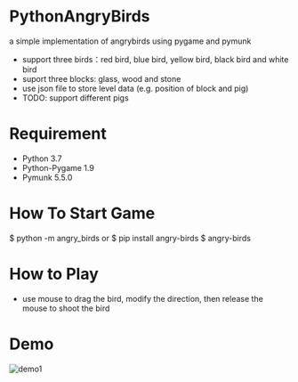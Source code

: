 # PythonAngryBirds
a simple implementation of angrybirds using pygame and pymunk
* support three birds：red bird, blue bird, yellow bird, black bird and white bird
* suport three blocks: glass, wood and stone
* use json file to store level data (e.g. position of block and pig)
* TODO: support different pigs

# Requirement
* Python 3.7
* Python-Pygame 1.9
* Pymunk 5.5.0

# How To Start Game
$ python -m angry_birds
or
$ pip install angry-birds
$ angry-birds

# How to Play
* use mouse to drag the bird, modify the direction, then release the mouse to shoot the bird

# Demo
![demo1](https://raw.githubusercontent.com/marblexu/PythonAngryBirds/master/resources/demo/demo1.png)
